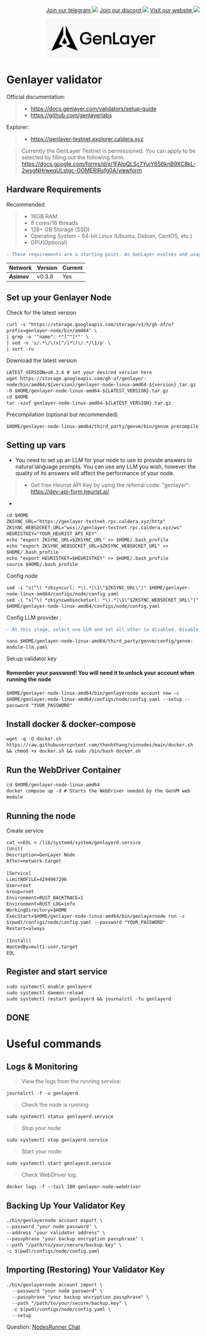 <p style="font-size:14px" align="right">
<a href="https://t.me/vinnodes" target="_blank">Join our telegram <img src="https://user-images.githubusercontent.com/50621007/183283867-56b4d69f-bc6e-4939-b00a-72aa019d1aea.png" width="30"/></a>
<a href="https://discord.gg/dvNSrwyU" target="_blank">Join our discord <img src="https://user-images.githubusercontent.com/50621007/176236430-53b0f4de-41ff-41f7-92a1-4233890a90c8.png" width="30"/></a>
<a href="https://vinnodes.com" target="_blank">Visit our website <img src="https://github.com/thenhthang/vinnodes/blob/main/content/logo.jpg?raw=true" width="30"/></a>
</p>
<p align="center">
  <img height="100" height="auto" src="https://github.com/thenhthang/vinnodes/blob/main/content/genlayer.png?raw=true">
</p>

# Genlayer validator
Official documentation:
>- https://docs.genlayer.com/validators/setup-guide
>- https://github.com/genlayerlabs

Explorer:
>- https://genlayer-testnet.explorer.caldera.xyz

> Currently the GenLayer Testnet is permissioned. You can apply to be selected by filling out the following form:
https://docs.google.com/forms/d/e/1FAIpQLSc7YujY6S6knB9XC8kL-2wsgNHrweqULstgc-OOMERlRsfg0A/viewform

## Hardware Requirements 
Recommended
>- 16GB RAM
>- 8 cores/16 threads
>- 128+ GB Storage (SSD)
>- Operating System - 64-bit Linux (Ubuntu, Debian, CentOS, etc.)
>- GPU(Optional)

```diff
- These requirements are a starting point. As GenLayer evolves and usage patterns change (e.g., more complex AI-driven Intelligent Contracts), the recommended hardware may change.
```

| Network | Version | Current |
|---------------|-------------|-------------|
| **Asimov** | v0.3.6 | Yes |

## Set up your Genlayer Node
Check for the latest version
```
curl -s "https://storage.googleapis.com/storage/v1/b/gh-af/o?prefix=genlayer-node/bin/amd64" \
| grep -o '"name": *"[^"]*"' \
| sed -n 's/.*\/\(v[^/]*\)\/.*/\1/p' \
| sort -ru
```
Download the latest version
```
LATEST_VERSION=v0.3.6 # set your desired version here
wget https://storage.googleapis.com/gh-af/genlayer-node/bin/amd64/${version}/genlayer-node-linux-amd64-${version}.tar.gz -O $HOME/genlayer-node-linux-amd64-${LATEST_VERSION}.tar.gz
cd $HOME
tar -xzvf genlayer-node-linux-amd64-${LATEST_VERSION}.tar.gz

```
Precompilation (optional but recommended)
```
$HOME/genlayer-node-linux-amd64/third_party/genvm/bin/genvm precompile
```
## Setting up vars

- You need to set up an LLM for your node to use to provide answers to natural language prompts. You can use any LLM you wish, however the quality of its answers will affect the performance of your node.
>- Get free Heurist API Key by using the referral code: "genlayer": https://dev-api-form.heurist.ai/
- 
```
cd $HOME
ZKSYNC_URL="https://genlayer-testnet.rpc.caldera.xyz/http"
ZKSYNC_WEBSOCKET_URL="wss://genlayer-testnet.rpc.caldera.xyz/ws"
HEURISTKEY="YOUR_HEURIST_API_KEY"
echo "export ZKSYNC_URL=$ZKSYNC_URL" >> $HOME/.bash_profile
echo "export ZKSYNC_WEBSOCKET_URL=$ZKSYNC_WEBSOCKET_URL" >> $HOME/.bash_profile
echo "export HEURISTKEY=$HEURISTKEY" >> $HOME/.bash_profile
source $HOME/.bash_profile
```
Config node
```
sed -i "s|^\( *zksyncurl: *\).*|\1\"$ZKSYNC_URL\"|" $HOME/genlayer-node-linux-amd64/configs/node/config.yaml
sed -i "s|^\( *zksyncwebsocketurl: *\).*|\1\"$ZKSYNC_WEBSOCKET_URL\"|" $HOME/genlayer-node-linux-amd64/configs/node/config.yaml
```
Config LLM provider :
```diff
- At this stage, select one LLM and set all other to disabled. Disable (enable: false) every provider but HEURIST.
```
```
nano $HOME/genlayer-node-linux-amd64/third_party/genvm/config/genvm-module-llm.yaml 
```
Set up validator key
#### Remember your password! You will need it to unlock your account when running the node
```
$HOME/genlayer-node-linux-amd64/bin/genlayernode account new -c $HOME/genlayer-node-linux-amd64/configs/node/config.yaml --setup --password "YOUR_PASSWORD"
```
## Install docker & docker-compose
```
wget -q -O docker.sh https://raw.githubusercontent.com/thenhthang/vinnodes/main/docker.sh && chmod +x docker.sh && sudo /bin/bash docker.sh
```
## Run the WebDriver Container
```
cd $HOME/genlayer-node-linux-amd64
docker compose up -d # Starts the WebDriver needed by the GenVM web module
```
## Running the node
Create service
```
cat <<EOL > /lib/systemd/system/genlayerd.service
[Unit]
Description=GenLayer Node
After=network.target

[Service]
LimitNOFILE=4294967296
User=root
Group=root
Environment=RUST_BACKTRACE=1
Environment=RUST_LOG=info
WorkingDirectory=$HOME
ExecStart=$HOME/genlayer-node-linux-amd64/bin/genlayernode run -c $(pwd)/configs/node/config.yaml --password "YOUR_PASSWORD"
Restart=always

[Install]
WantedBy=multi-user.target
EOL
```
## Register and start service
```
sudo systemctl enable genlayerd
sudo systemctl daemon-reload
sudo systemctl restart genlayerd && journalctl -fu genlayerd
```
## DONE
# Useful commands
## Logs & Monitoring
> View the logs from the running service: 
```
journalctl -f -u genlayerd
```
> Check the node is running: 
```
sudo systemctl status genlayerd.service
```
> Stop your node: 
```
sudo systemctl stop genlayerd.service
```
> Start your node: 
```
sudo systemctl start genlayerd.service
```
> Check WebDriver log: 
```
docker logs -f --tail 100 genlayer-node-webdriver
```
## Backing Up Your Validator Key
```
./bin/genlayernode account export \
--password "your node password" \
--address "your validator address" \
--passphrase "your backup encryption passphrase" \
--path "/path/to/your/secure/backup.key" \
-c $(pwd)/configs/node/config.yaml
```
## Importing (Restoring) Your Validator Key
```
./bin/genlayernode account import \
  --password "your node password" \
  --passphrase "your backup encryption passphrase" \
  --path "/path/to/your/secure/backup.key" \
  -c $(pwd)/configs/node/config.yaml \
  --setup
```


Question: <a href="https://t.me/nodesrunnerguruchat" target="_blank">NodesRunner Chat</a>
